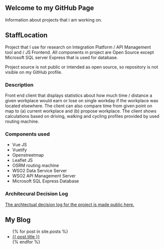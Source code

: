## Welcome to my GitHub Page

Information about projects that i am working on.

## StaffLocation
Project that I use for research on Integration Platform / API Management tool and / JS Frontend.
All components in project are Open Source except Microsoft SQL server Express that is used for database.

Project source is not public or intended as open source, so repository is not visible on my GitHub profile.

### Description
Front end client that displays statistics about how much time / distance a given workplace would earn or lose on single workday if the workplace was located elsewhere.
The client can also compare time from given point on map to (a) current workplace and (b) propose workplace.
The client shows calculations based on driving, walking and cycling profiles provided by used routing machine.

### Components used
* Vue JS
* Vuetify 
* Openstreetmap
* Leaflet JS
* OSRM routing machine
* WSO2 Data Service Server
* WSO2 API Management Server
* Microsoft SQL Express Database

### Architecural Decision Log
[The archtectual decision log for the project is made public here.](/docs/adr/index)

## My Blog
<ul>
  {% for post in site.posts %}
    <li>
      <a href="{{ post.url }}">{{ post.title }}</a>
    </li>
  {% endfor %}
</ul>

